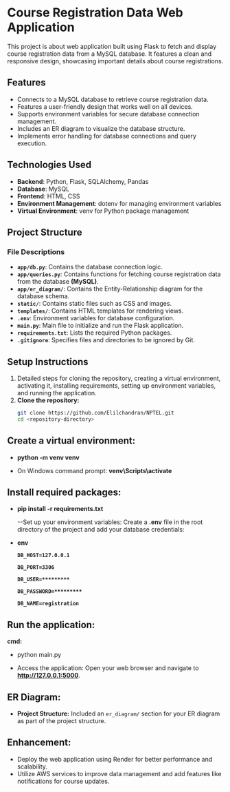 # Course Registration Data Web Application

This project is about web application built using Flask to fetch and display course registration data from a MySQL database. It features a clean and responsive design, showcasing important details about course registrations.


## Features
- Connects to a MySQL database to retrieve course registration data.
- Features a user-friendly design that works well on all devices.
- Supports environment variables for secure database connection management.
- Includes an ER diagram to visualize the database structure.
- Implements error handling for database connections and query execution.


## Technologies Used
- **Backend**: Python, Flask, SQLAlchemy, Pandas
- **Database**: MySQL
- **Frontend**: HTML, CSS
- **Environment Management**: dotenv for managing environment variables
- **Virtual Environment**: venv for Python package management

## Project Structure

### File Descriptions

- **`app/db.py`**: Contains the database connection logic.
- **`app/queries.py`**: Contains functions for fetching course registration data from the database **(MySQL)**.
- **`app/er_diagram/`**: Contains the Entity-Relationship diagram for the database schema.
- **`static/`**: Contains static files such as CSS and images.
- **`templates/`**: Contains HTML templates for rendering views.
- **`.env`**: Environment variables for database configuration.
- **`main.py`**: Main file to initialize and run the Flask application.
- **`requirements.txt`**: Lists the required Python packages.
- **`.gitignore`**: Specifies files and directories to be ignored by Git.

## Setup Instructions
1. Detailed steps for cloning the repository, creating a virtual environment, activating it, installing requirements, setting up environment variables, and running the application.
2. **Clone the repository:**
   ```bash
   git clone https://github.com/Elilchandran/NPTEL.git
   cd <repository-directory>

## Create a virtual environment:
- **python -m venv venv**

- On Windows command prompt:
**venv\Scripts\activate**

## Install required packages:
- **pip install -r requirements.txt**

    --Set up your environment variables: Create a **.env** file in the root directory of the project and add your database credentials:

- **env**

  **`DB_HOST=127.0.0.1`**

  **`DB_PORT=3306`**

  **`DB_USER=*********`**

  **`DB_PASSWORD=*********`**
 
  **`DB_NAME=registration`**

## Run the application:

**cmd:**
- python main.py

- Access the application: Open your web browser and navigate to **http://127.0.0.1:5000**.





## ER Diagram:
- **Project Structure:** Included an `er_diagram/` section for your ER diagram as part of the project structure.

## Enhancement:
- Deploy the web application using Render for better performance and scalability.
- Utilize AWS services to improve data management and add features like notifications for course updates.



